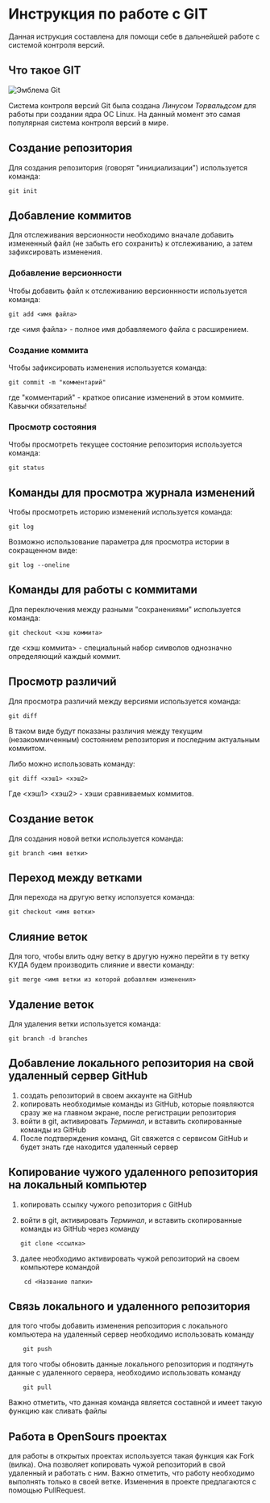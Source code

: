 # **Инструкция по работе с GIT**

Данная иструкция составлена для помощи себе в дальнейшей работе с системой контроля версий.

## Что такое GIT

![Эмблема Git](git.JPG)

Система контроля версий Git была создана *Линусом Торвальдсом* для работы при создании ядра ОС Linux. На данный момент это самая популярная система контроля версий в мире.

## Создание репозитория

Для создания репозитория (говорят "инициализации") используется команда:

    git init

## Добавление коммитов

Для отслеживания версионности необходимо вначале добавить измененный файл (не забыть его сохранить) к отслеживанию, а затем зафиксировать изменения.

### Добавление версионности

Чтобы добавить файл к отслеживанию версионнности используется команда:

    git add <имя файла>

где <имя файла> - полное имя добавляемого файла с расширением.

### Создание коммита

Чтобы зафиксировать изменения используется команда:

    git commit -m "комментарий"

где "комментарий" - краткое описание изменений в этом коммите. Кавычки обязательны!

### Просмотр состояния

Чтобы просмотреть текущее состояние репозитория используется команда:

    git status

## Команды для просмотра журнала изменений

Чтобы просмотреть историю изменений используется команда:

    git log

Возможно использование параметра для просмотра истории в сокращенном виде:

    git log --oneline

## Команды для работы с коммитами

Для переключения между разными "сохранениями" используется команда:

    git checkout <хэш коммита>

где <хэш коммита> - специальный набор символов однозначно определяющий каждый коммит.

## Просмотр различий

Для просмотра различий между версиями используется команда:

    git diff

В таком виде будут показаны различия между текущим (незакоммиченным) состоянием репозитория и последним актуальным коммитом.

Либо можно использовать команду:

    git diff <хэш1> <хэш2>

Где <хэш1> <хэш2> - хэши сравниваемых коммитов.

## Создание веток

Для создания новой ветки используется команда:

    git branch <имя ветки>

## Переход между ветками

Для перехода на другую ветку исползуется команда:

    git checkout <имя ветки>

## Слияние веток

Для того, чтобы влить одну ветку в другую нужно перейти в ту ветку КУДА будем производить слияние и ввести команду:

    git merge <имя ветки из которой добавляем изменения>

## Удаление веток

Для удаления ветки используется команда:
    
    git branch -d branches

## Добавление локального репозитория на свой удаленный сервер GitHub

1. создать репозиторий в своем аккаунте на GitHub
2. копировать необходимые команды из GitHub, которые появляются сразу же на главном экране, после регистрации репозитория 
3. войти в git, активировать  _Терминал_, и вставить скопированные команды из GitHub
4. После подтверждения команд, Git свяжется с сервисом GitHub и будет знать где находится удаленный сервер

## Копирование чужого удаленного репозитория на локальный компьютер

1. копировать ссылку чужого репозитория с GitHub 
2. войти в git, активировать  _Терминал_, и вставить скопированные команды из GitHub через команду 

       git clone <ссылка>

3. далее необходимо активировать чужой репозиторий на своем компьютере командой

        cd <Название папки>

## Связь локального и удаленного репозитория 

для того чтобы добавить изменения репозитория с локального компьютера на удаленный сервер необходимо использовать команду 

        git push

для того чтобы обновить данные локального репозитория и подтянуть данные с удаленного сервера, необходимо использовать команду 

        git pull

Важно отметить, что данная команда является составной и имеет такую функцию как сливать файлы

## Работа в OpenSours проектах

для работы в открытых проектах используется такая функция как Fork (вилка). Она позволяет копировать чужой репозиторий в свой удаленный и работать с ним. Важно отметить, что работу необходимо выполнять только в своей ветке. Изменения в проекте предлагаются с помощью PullRequest. 
